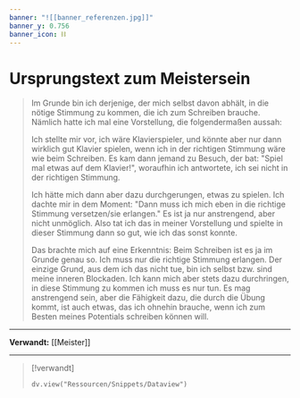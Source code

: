 ```yaml
---
banner: "![[banner_referenzen.jpg]]"
banner_y: 0.756
banner_icon: ⛓️
---
```


# Ursprungstext zum Meistersein

> Im Grunde bin ich derjenige, der mich selbst davon abhält, in die nötige Stimmung zu kommen, die ich zum Schreiben brauche. Nämlich hatte ich mal eine Vorstellung, die folgendermaßen aussah:
> 
> Ich stellte mir vor, ich wäre Klavierspieler, und könnte aber nur dann wirklich gut Klavier spielen, wenn ich in der richtigen Stimmung wäre wie beim Schreiben. Es kam dann jemand zu Besuch, der bat: "Spiel mal etwas auf dem Klavier!", woraufhin ich antwortete, ich sei nicht in der richtigen Stimmung.
> 
> Ich hätte mich dann aber dazu durchgerungen, etwas zu spielen. Ich dachte mir in dem Moment: "Dann muss ich mich eben in die richtige Stimmung versetzen/sie erlangen." Es ist ja nur anstrengend, aber nicht unmöglich. Also tat ich das in meiner Vorstellung und spielte in dieser Stimmung dann so gut, wie ich das sonst konnte.
> 
> Das brachte mich auf eine Erkenntnis: Beim Schreiben ist es ja im Grunde genau so. Ich muss nur die richtige Stimmung erlangen. Der einzige Grund, aus dem ich das nicht tue, bin ich selbst bzw. sind meine inneren Blockaden. Ich kann mich aber stets dazu durchringen, in diese Stimmung zu kommen ich muss es nur tun. Es mag anstrengend sein, aber die Fähigkeit dazu, die durch die Übung kommt, ist auch etwas, das ich ohnehin brauche, wenn ich zum Besten meines Potentials schreiben können will.

---

**Verwandt:** [[Meister]]

---

> [!verwandt]
> ```dataviewjs
> dv.view("Ressourcen/Snippets/Dataview")
> ```